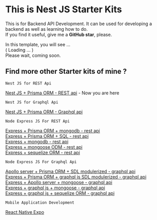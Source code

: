 # This is Nest JS Starter Kits

This is for Backend API Development. It can be used for developing a backend as well as learning how to do.  
If you find it useful, give me a **GitHub star**, please.

In this template, you will see ...  
( Loading ... )  
Please wait, coming soon.

## Find more other Starter kits of mine ?

`Nest JS for REST Api`

[Nest JS + Prisma ORM - REST api](https://github.com/Bonekyaw/nest-prisma-sql-rest) - Now you are here  

`Nest JS for Graphql Api`

[Nest JS + Prisma ORM - Graphql api](https://github.com/Bonekyaw/nest-prisma-graphql)  

`Node Express JS For REST Api`

[Express + Prisma ORM + mongodb - rest api](https://github.com/Bonekyaw/node-express-prisma-mongodb)  
 [Express + Prisma ORM + SQL - rest api](https://github.com/Bonekyaw/node-express-prisma-rest)  
 [Express + mongodb - rest api](https://github.com/Bonekyaw/node-express-mongodb-rest)  
 [Express + mongoose ODM - rest api](https://github.com/Bonekyaw/node-express-nosql-rest)  
 [Express + sequelize ORM - rest api](https://github.com/Bonekyaw/node-express-sql-rest)

`Node Express JS For Graphql Api`

[Apollo server + Prisma ORM + SDL modulerized - graphql api](https://github.com/Bonekyaw/apollo-graphql-prisma)  
 [Express + Prisma ORM + graphql js SDL modulerized - graphql api](https://github.com/Bonekyaw/node-express-graphql-prisma)  
 [Express + Apollo server + mongoose - graphql api](https://github.com/Bonekyaw/node-express-apollo-nosql)  
 [Express + graphql js + mongoose - graphql api](https://github.com/Bonekyaw/node-express-nosql-graphql)  
 [Express + graphql js + sequelize ORM - graphql api](https://github.com/Bonekyaw/node-express-sql-graphql)

`Mobile Application Development`

[React Native Expo](https://github.com/Bonekyaw/react-native-expo)
